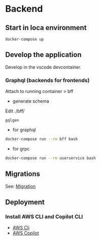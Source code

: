 # Backend

## Start in loca environment

`docker-compose up`

## Develop the application

Develop in the vscode devcontainer.

### Graphql (backends for frontends)

Attach to running container > bff

- generate schema

Edit ./bff/

`gqlgen`

- for graphql

```sh
docker-compose run --rm bff bash
```

- for grpc

```sh
docker-compose run --rm userservice bash
```

## Migrations

See: [Migration](./migration/README.md)

## Deployment

### Install AWS CLI and Copilot CLI

- [AWS Cli](https://docs.aws.amazon.com/ja_jp/cli/latest/userguide/getting-started-install.html)
- [AWS Copilot](https://docs.aws.amazon.com/ja_jp/AmazonECS/latest/developerguide/copilot-install.html)
